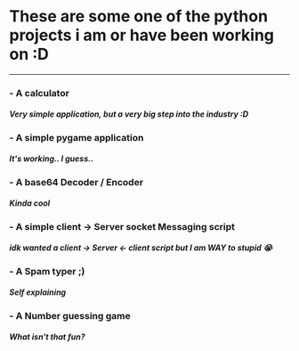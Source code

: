 # These are some one of the python projects i am or have been working on :D
---
### - A calculator
##### Very simple application, but a very big step into the industry :D
### - A simple pygame application
##### It's working.. I guess..
### - A base64 Decoder / Encoder
##### Kinda cool
### - A simple client -> Server socket Messaging script
##### idk wanted a client -> Server <- client script but I am WAY to stupid :sob:
### - A Spam typer ;)
##### Self explaining
### - A Number guessing game
##### What isn't that fun?
